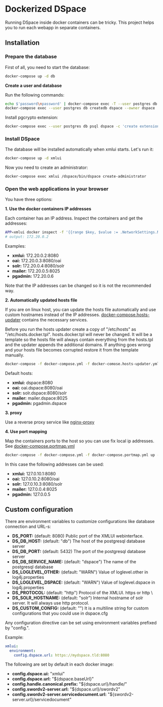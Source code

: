 # Dockerized DSpace

Running DSpace inside docker containers can be tricky. This project helps you to run each webapp in separate containers.

## Installation

### Prepare the database

First of all, you need to start the database:

```bash
docker-compose up -d db
```

**Create a user and database**

Run the following commands:

```bash
echo $'password\npassword' | docker-compose exec -T --user postgres db createuser dspace --pwprompt
docker-compose exec --user postgres db createdb dspace --owner dspace
```

Install pgcrypto extension:

```bash
docker-compose exec --user postgres db psql dspace -c 'create extension pgcrypto;'
```

### Install DSpace

The database will be installed automatically when xmlui starts. Let's run it:

```bash
docker-compose up -d xmlui
```

Now you need to create an administrator:

```bash
docker-compose exec xmlui /dspace/bin/dspace create-administrator
```

### Open the web applications in your browser

You have three options:

**1. Use the docker containers IP addresses**

Each container has an IP address. Inspect the containers and get the addresses:

```bash
APP=xmlui docker inspect -f '{{range $key, $value := .NetworkSettings.Networks}}{{$value.IPAddress}}{{end}}' $(docker-compose ps -q ${APP}
# output: 172.20.0.2
``` 

Examples:

* **xmlui:** 172.20.0.2:8080
* **oai:** 172.20.0.3:8080/oai
* **solr:** 172.20.0.4:8080/solr
* **mailer:** 172.20.0.5:8025
* **pgadmin:** 172.20.0.6

Note that the IP addresses can be changed so it is not the recommended way.

**2. Automatically updated hosts file**

If you are on linux host, you can update the hosts file automatically and use custom hostnames instead of the IP addresses.
[docker-compose.hosts-updater](docker-compose.hosts-updater.yml) contains the necessary services.

Before you run the hosts updater create a copy of "/etc/hosts" as "/etc/hosts.docker.tpl".
hosts.docker.tpl will never be changed. It will be a template so the hosts file will always contain everything
from the hosts.tpl and the updater appends the additional domains. If anything goes wrong and your hosts file becomes corrupted
restore it from the template manually.

```bash
docker-compose -f docker-compose.yml -f docker-comose.hosts-updater.yml up -d xmlui
```

Default hosts:

* **xmlui:** dspace:8080
* **oai:** oai.dspace:8080/oai
* **solr:** solr.dspace:8080/solr
* **mailer:** mailer.dspace:8025
* **pgadmin:** pgadmin.dspace

**3. proxy**

Use a reverse proxy service like [nginx-proxy](https://hub.docker.com/r/jwilder/nginx-proxy)

**4. Use port mapping**

Map the containers ports to the host so you can use fix local ip addresses.
See [docker-compose.portmap.yml](docker-compose.portmap.yml)

```bash
docker-compose -f docker-compose.yml -f docker-compose.portmap.yml up -d xmlui
```

In this case the following addresses can be used:

* **xmlui:** 127.0.10.1:8080
* **oai:** 127.0.10.2:8080/oai
* **solr:** 127.0.10.3:8080/solr
* **mailer:** 127.0.0.4:8025
* **pgadmin:** 127.0.0.5

## Custom configuration

There are environment variables to customize configurations like database connection and URL-s:

* **DS_PORT:** (default: 8080) Public port of the XMLUI webinterface.
* **DS_DB_HOST:** (default: "db") The host of the postgresql database server 
* **DS_DB_PORT:** (default: 5432) The port of the postgresql database server
* **DS_DB_SERVICE_NAME:** (default: "dspace") The name of the postgresql database
* **DS_LOGLEVEL_OTHER:** (default: "WARN") Value of loglevel.other in log4j.properties
* **DS_LOGLEVEL_DSPACE:** (default: "WARN") Value of loglevel.dspace in log4j.properties
* **DS_PROTOCOL:** (default: "http") Protocol of the XMLUI. https or http \
* **DS_SOLR_HOSTNAME:** (default: "solr") Internal hostname of solr server. It will always use http protocol.
* **DS_CUSTOM_CONFIG:** (default: "") It is a multiline string for custom configurations that you could use in dspace.cfg

Any configuration directive can be set using environment variables prefixed by "config.".

Example:

```yaml
xmlui:
  environment:
    config.dspace.url: https://mydspace.tld:8080
```

The following are set by default in each docker image:

* **config.dspace.ui:** "xmlui"
* **config.dspace.url:** "${dspace.baseUrl}"
* **config.handle.canonical.prefix:** "${dspace.url}/handle/"
* **config.swordv2-server.url:** "${dspace.url}/swordv2"
* **config.swordv2-server.servicedocument.url:** "${swordv2-server.url}/servicedocument"